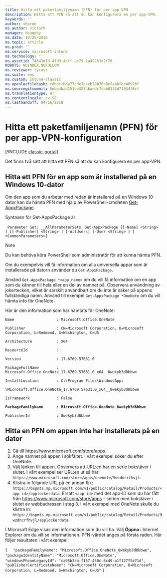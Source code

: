```yaml
---
title: Hitta ett paketfamiljenamn (PFN) för per app-VPN
description: Hitta ett PFN så att du kan konfigurera en per app-VPN.
keywords: ''
author: vhorne
ms.author: victorh
manager: dougeby
ms.date: 10/25/2016
ms.topic: article
ms.prod: ''
ms.service: microsoft-intune
ms.technology: ''
ms.assetid: 74643d1d-4fd9-4cff-ac79-1a42281d2f76
ROBOTS: NOINDEX,NOFOLLOW
ms.reviewer: tycast
ms.suite: ems
ms.custom: intune-classic
ms.openlocfilehash: c6bbc1bd477cde7eecb78b78c8efa4bfde46976f
ms.sourcegitcommit: 5eba4bad151be32346aedc7cbb0333d71934f8cf
ms.translationtype: HT
ms.contentlocale: sv-SE
ms.lasthandoff: 04/16/2018
---
```

# <a name="find-a-package-family-name-pfn-for-per-app-vpn-configuration"></a>Hitta ett paketfamiljenamn (PFN) för per app-VPN-konfiguration

[!INCLUDE [classic-portal](../includes/classic-portal.md)]

Det finns två sätt att hitta ett PFN så att du kan konfigurera en per app-VPN.

## <a name="find-a-pfn-for-an-app-thats-installed-on-a-windows-10-computer"></a>Hitta ett PFN för en app som är installerad på en Windows 10-dator

Om den app som du arbetar med redan är installerad på en Windows 10-dator kan du hämta PFN med hjälp av PowerShell-cmdleten [Get-AppxPackage](https://technet.microsoft.com/library/hh856044.aspx).

Syntaxen för Get-AppxPackage är:

` Parameter Set: __AllParameterSets`
` Get-AppxPackage [[-Name] <String> ] [[-Publisher] <String> ] [-AllUsers] [-User <String> ] [ <CommonParameters>]`

> [!NOTE]
> Du kan behöva köra PowerShell som administratör för att kunna hämta PFN.

Om du exempelvis vill få information om alla universella appar som är installerade på datorn använder du `Get-AppxPackage`.

Använd `Get-AppxPackage *<app_name>` om du vill få information om en app som du känner till hela eller en del av namnet på. Observera användning av jokertecken, vilket är särskilt användbart om du inte är säker på appens fullständiga namn. Använd till exempel `Get-AppxPackage *OneNote` om du vill hämta info för OneNote.


Här är den information som har hämtats för OneNote:

`Name                   : Microsoft.Office.OneNote`

`Publisher              : CN=Microsoft Corporation, O=Microsoft Corporation, L=Redmond, S=Washington, C=US`

`Architecture           : X64`

`ResourceId             :`

`Version                : 17.6769.57631.0`

`PackageFullName        : Microsoft.Office.OneNote_17.6769.57631.0_x64__8wekyb3d8bbwe`

`InstallLocation        : C:\Program Files\WindowsApps`

`\Microsoft.Office.OneNote_17.6769.57631.0_x64__8wekyb3d8bbwe`

`IsFramework            : False`

**`PackageFamilyName      : Microsoft.Office.OneNote_8wekyb3d8bbwe`**

`PublisherId            : 8wekyb3d8bbwe`



## <a name="find-a-pfn-if-the-app-is-not-installed-on-a-computer"></a>Hitta en PFN om appen inte har installerats på en dator

1.  Gå till https://www.microsoft.com/store/apps.
2.  Ange namnet på appen i sökfältet. I vårt exempel söker du efter OneNote.
3.  Välj länken till appen. Observera att URL:en har en serie bokstäver i slutet. I vårt exempel ser URL:en ut så här: `https://www.microsoft.com/store/apps/onenote/9wzdncrfhvjl`.
4.  Klistra in följande URL på en annan flik: `https://bspmts.mp.microsoft.com/v1/public/catalog/Retail/Products/<app id>/applockerdata`. Ersätt `<app id>` med det app-ID som du har fått från https://www.microsoft.com/store/apps – serien med bokstäver i slutet av webbadressen i steg 3. I vårt exempel med OneNote skulle du klistra in: `https://bspmts.mp.microsoft.com/v1/public/catalog/Retail/Products/9wzdncrfhvjl/applockerdata`.

I Microsoft Edge visas den information som du vill ha. Välj **Öppna** i Internet Explorer om du vill se informationen. PFN-värdet anges på första raden. Här följer resultaten i vårt exempel:


`{`
`  "packageFamilyName": "Microsoft.Office.OneNote_8wekyb3d8bbwe",`
`  "packageIdentityName": "Microsoft.Office.OneNote",`
`  "windowsPhoneLegacyId": "ca05b3ab-f157-450c-8c49-a1f127f5e71d",`
`  "publisherCertificateName": "CN=Microsoft Corporation, O=Microsoft Corporation, L=Redmond, S=Washington, C=US"`
`}`
